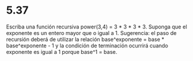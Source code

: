 # 5.37

Escriba una función recursiva power(3,4) = 3 * 3 * 3 * 3. Suponga que el exponente es un entero mayor que o igual a 1. Sugerencia: el paso de recursión deberá de utilizar la relación base^exponente = base * base^exponente - 1 y la condición de terminación ocurrirá cuando exponente es igual a 1 porque base^1 = base.
